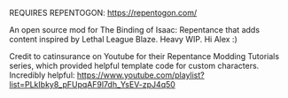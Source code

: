 REQUIRES REPENTOGON: https://repentogon.com/

An open source mod for The Binding of Isaac: Repentance that adds content inspired by Lethal League Blaze. Heavy WIP. Hi Alex :)

Credit to catinsurance on Youtube for their Repentance Modding Tutorials series, which provided helpful template code for custom characters. Incredibly helpful: https://www.youtube.com/playlist?list=PLkIbky8_pFUpqAF9l7dh_YsEV-zpJ4q50

